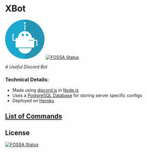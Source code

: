 # XBot

![Bot Icon](assets/images/icon_128x128.png)
[![FOSSA Status](https://app.fossa.io/api/projects/git%2Bgithub.com%2Fpaul-soporan%2FXBot.svg?type=shield)](https://app.fossa.io/projects/git%2Bgithub.com%2Fpaul-soporan%2FXBot?ref=badge_shield)

*A Useful Discord Bot*

### Technical Details:

* Made using [discord.js](https://discord.js.org) in [Node.js](https://nodejs.org/en/)
* Uses a [PostgreSQL Database](https://www.postgresql.org/) for storing server specific configs
* Deployed on [Heroku](https://www.heroku.com/)

## [List of Commands](https://github.com/paul-soporan/XBot/wiki/Commands)

## License
[![FOSSA Status](https://app.fossa.io/api/projects/git%2Bgithub.com%2Fpaul-soporan%2FXBot.svg?type=large)](https://app.fossa.io/projects/git%2Bgithub.com%2Fpaul-soporan%2FXBot?ref=badge_large)